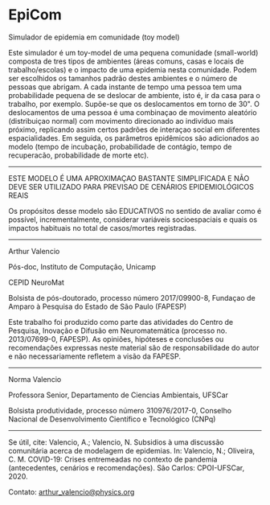 # EpiCom
Simulador de epidemia em comunidade (toy model)


Este simulador é um toy-model de uma pequena comunidade (small-world)
composta de tres tipos de ambientes (áreas comuns, casas e locais de trabalho/escolas) e o impacto de
uma epidemia nesta comunidade.
Podem ser escolhidos os tamanhos padrão destes ambientes e o número de pessoas que abrigam.
A cada instante de tempo uma pessoa tem uma probabilidade pequena de se deslocar de ambiente, isto é,
ir da casa para o trabalho, por exemplo. Supõe-se que os deslocamentos em torno de 30".
O deslocamentos de uma pessoa é uma combinaçao de movimento aleatório (distribuiçao normal)
com movimento direcionado ao indivíduo mais próximo, replicando assim certos padrões de interaçao social
em diferentes espacialidades.
Em seguida, os parâmetros epidêmicos são adicionados ao modelo (tempo de incubação, probabilidade de contágio,
tempo de recuperacão, probabilidade de morte etc).

------------------------------------------------------------------------------------
ESTE MODELO É UMA APROXIMAÇAO BASTANTE SIMPLIFICADA E NÃO DEVE SER UTILIZADO PARA PREVISAO DE
CENÁRIOS EPIDEMIOLÓGICOS REAIS

Os propósitos desse modelo são EDUCATIVOS no sentido de avaliar como é possível, incrementalmente,
considerar variáveis socioespaciais e quais os impactos habituais no total de casos/mortes registradas.

------------------------------------------------------------------------------------

Arthur Valencio

Pós-doc, Instituto de Computação, Unicamp

CEPID NeuroMat

Bolsista de pós-doutorado, processo número 2017/09900-8, Fundaçao de Amparo à Pesquisa do Estado de
São Paulo (FAPESP)

Este trabalho foi produzido como parte das atividades do Centro de Pesquisa, Inovação e Difusão em
Neuromatemática (processo no. 2013/07699-0, FAPESP). As opiniões, hipóteses e conclusões ou recomendações
expressas neste material são de responsabilidade do autor e não necessariamente refletem a visão da FAPESP.

---

Norma Valencio

Professora Senior, Departamento de Ciencias Ambientais, UFSCar

Bolsista produtividade, processo número 310976/2017-0, Conselho Nacional de Desenvolvimento Científico e
Tecnológico (CNPq)

------------------------------------------------------------------------------------

Se útil, cite:
Valencio, A.; Valencio, N. Subsidios à uma discussão comunitária acerca de modelagem de epidemias.
In: Valencio, N.; Oliveira, C. M. COVID-19: Crises entremeadas no contexto de pandemia (antecedentes,
cenários e recomendações). São Carlos: CPOI-UFSCar, 2020.

Contato: arthur_valencio@physics.org
